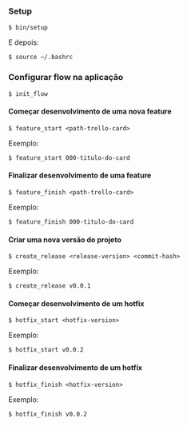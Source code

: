 ### Setup

    $ bin/setup

E depois:

    $ source ~/.bashrc

### Configurar flow na aplicação

    $ init_flow

#### Começar desenvolvimento de uma nova feature

    $ feature_start <path-trello-card>

Exemplo:

    $ feature_start 000-titulo-do-card

#### Finalizar desenvolvimento de uma feature

    $ feature_finish <path-trello-card>

Exemplo:

    $ feature_finish 000-titulo-do-card

#### Criar uma nova versão do projeto

    $ create_release <release-version> <commit-hash>

Exemplo:

    $ create_release v0.0.1

#### Começar desenvolvimento de um hotfix

    $ hotfix_start <hotfix-version>

Exemplo:

    $ hotfix_start v0.0.2

#### Finalizar desenvolvimento de um hotfix

    $ hotfix_finish <hotfix-version>

Exemplo:

    $ hotfix_finish v0.0.2

